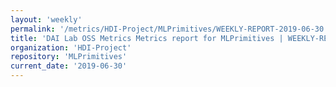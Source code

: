 ```yaml
---
layout: 'weekly'
permalink: '/metrics/HDI-Project/MLPrimitives/WEEKLY-REPORT-2019-06-30'
title: 'DAI Lab OSS Metrics Metrics report for MLPrimitives | WEEKLY-REPORT-2019-06-30'
organization: 'HDI-Project'
repository: 'MLPrimitives'
current_date: '2019-06-30'
---
```

